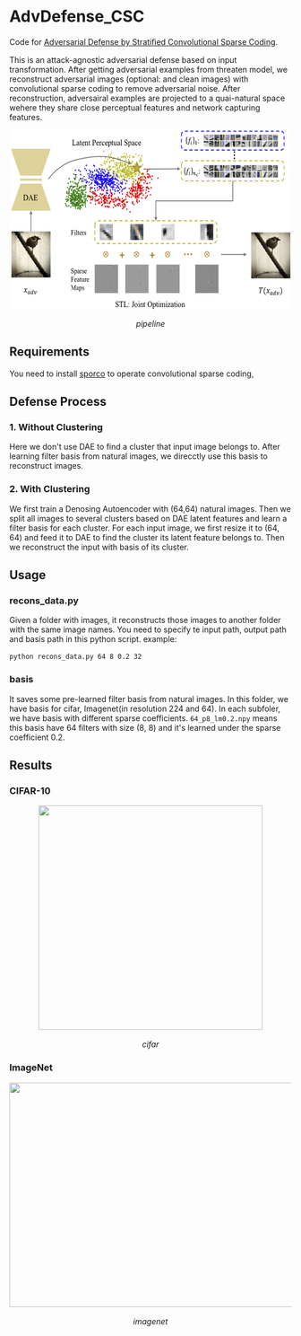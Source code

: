 # AdvDefense_CSC
Code for [Adversarial Defense by Stratiﬁed Convolutional Sparse Coding](https://arxiv.org/pdf/1812.00037.pdf).

This is an attack-agnostic adversarial defense based on input transformation. After getting adversarial examples from threaten model, we reconstruct adversarial images (optional: and clean images) with convolutional sparse coding to remove adversarial noise. After reconstruction, adversairal examples are projected to a quai-natural space wehere they share close perceptual features and network capturing features. 
<p align="center">
	<img src="https://github.com/GitBoSun/AdvDefense_CSC/blob/master/images/pipeline.png" alt="Sample"  width="600" height="320">
	<p align="center">
		<em>pipeline</em>
	</p>

## Requirements
You need to install [sporco](https://github.com/bwohlberg/sporco) to operate convolutional sparse coding, 
## Defense Process
### 1. Without Clustering 
Here we don't use DAE to find a cluster that input image belongs to. After learning filter basis from natural images, we direcctly use this basis to reconstruct images. 
### 2. With Clustering
We first train a Denosing Autoencoder with (64,64) natural images. Then we split all images to several clusters based on DAE latent features and learn a filter basis for each cluster. For each input image, we first resize it to (64, 64) and feed it to DAE to find the cluster its latent feature belongs to. Then we reconstruct the input with basis of its cluster. 
## Usage
### recons_data.py
Given a folder with images, it reconstructs those images to another folder with the same image names. 
You need to specify te input path, output path and basis path in this python script. 
example: 
```
python recons_data.py 64 8 0.2 32
```
### basis
It saves some pre-learned filter basis from natural images. In this folder, we have basis for cifar, Imagenet(in resolution 224 and 64). In each subfoler, we have basis with different sparse coefficients. 
```64_p8_lm0.2.npy``` means this basis have 64 filters with size (8, 8) and it's learned under the sparse coefficient 0.2. 
## Results
### CIFAR-10
<p align="center">
	<img src="https://github.com/GitBoSun/AdvDefense_CSC/blob/master/images/cifar_compare.png"  width="400" height="400">
	<p align="center">
		<em>cifar</em>
	</p>
</p>

### ImageNet
<p align="center">
	<img src="https://github.com/GitBoSun/AdvDefense_CSC/blob/master/images/imagenet_compare.png"  width="800" height="400">
	<p align="center">
		<em>imagenet</em>
	</p>
</p>


